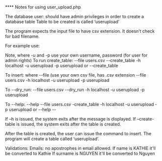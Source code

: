 **** Notes for using user_upload.php

The database user: should have admin privileges in order to create a database table
Table to be created is called ‘userupload’

The program expects the input file to have csv extension. It doesn’t check for bad filename.

For example use:

Note, where -u and -p use your own username, password (for user for admin rights)
To run create_table:
--file users.csv --create_table -h localhost -u userupload -p userupload
or --create_table

To insert:  where --file (use your own csv file, has .csv extension
--file users.csv -h localhost -u userupload -p userupload

To --dry_run:
--file users.csv --dry_run -h localhost -u userupload -p userupload

To --help:
--help --file users.csv -create_table -h localhost -u userupload -p userupload
or
--help --

If –h is issued, the system exits after the message is displayed.
If –create-table is issued, the system exits after the table is created.

After the table is created, the user can issue the command to insert.
The program will create a table called ‘userupload’.

Validations:
Emails: no apostrophes in email allowed.
If name is KATHIE it'll be converted to Kathie
If surname is NGUYEN it'll be converted to Nguyen